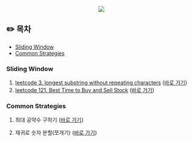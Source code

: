 <p align="center">
  <img src="https://velog.velcdn.com/images/heesungj7/post/1ae64de6-a38c-44dc-b56f-0a640946ef3c/image.png"/>
</p> 

## ✏️ 목차

- [Sliding Window](#sliding-window-)
- [Common Strategies](#common-strategies)

### Sliding Window

1. [leetcode 3. longest substring without repeating characters](https://leetcode.com/problems/longest-substring-without-repeating-characters/)
   ([바로 가기](https://github.com/heesungjang/algorithms-playground/blob/main/playground/sliding_windows/3.longest_substring_without_repeating_characters.py))
2. [leetcode 121. Best Time to Buy and Sell Stock](https://leetcode.com/problems/best-time-to-buy-and-sell-stock/)
   ([바로 가기](https://github.com/heesungjang/algorithms-playground/blob/main/playground/sliding_windows/121.best_time_to_buy_and_sell.py))

### Common Strategies

1. 최대 공약수
   구하기 ([바로 가기](https://github.com/heesungjang/algorithms-playground/blob/main/playground/common_strategies/fing_gcd.py))

2. 재귀로 숫자 분할(쪼개기)
   ([바로 가기](https://github.com/heesungjang/algorithms-playground/blob/main/playground/common_strategies/recursively_divide_digits.py))